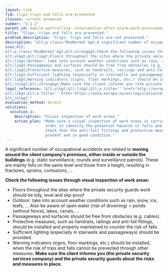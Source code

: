 ```yaml
---
layout: risk
fid: slips-trips-and-falls-are-prevented
classes: current answered
number: "2.1.1"
parent_id: mobile-partrolling--intervention-after-alarm-work-environment-site-related
title: "Slips, trips and falls are prevented."
problem_description: "Slips, trips and falls are not prevented."
description: "&lt;p class='MsoNormal'&gt;A significant number of occupational accidents are related to &lt;strong&gt;moving around the client company’s premises, either inside or outside the buildings&lt;/strong&gt; (e.g. static surveillance, rounds and surveillance patrols). These are mainly falls on the same level and those from a height, resulting in fractures, sprains, contusions, ... &lt;/p&gt;&amp;#13;
&amp;#13;
&lt;p class='MsoNormal'&gt;&lt;strong&gt;Check the following issues through visual inspection of work areas:&lt;/strong&gt;&lt;/p&gt;&amp;#13;
&lt;ul&gt;&lt;li&gt;Floors throughout the sites where the private security guards work should be tidy, level and slip-proof&lt;/li&gt;&amp;#13;
&lt;li&gt;Outdoor: take into account weather conditions such as rain, snow, ice, leafs, ... Also be aware of open water (risk of drowning) = ponds (without fence), lakes, canals, ...&lt;/li&gt;&amp;#13;
&lt;li&gt;Passageways and surfaces should be free from obstacles (e.g. cables). &lt;/li&gt;&amp;#13;
&lt;li&gt;Protective measures, such as handrails, railings and anti-fall fittings, should be installed and properly maintained to counter the risk of falls.&lt;/li&gt;&amp;#13;
&lt;li&gt;Sufficient lighting (especially in stairwells and passageways) should be provided.&lt;/li&gt;&amp;#13;
&lt;li&gt;Warning indicators (signs, floor markings, etc.) should be installed, when the risk of trips and falls cannot be prevented through other measures.&lt;/li&gt;&amp;#13;
&lt;/ul&gt;&lt;strong&gt;Make sure the client informs you (the private security services company) and the private security guards about the risks and measures in place.&lt;/strong&gt;"
legal_reference: "&lt;ul&gt;&lt;li&gt;&lt;a title='' href='http://europa.eu/legislation_summaries/employment_and_social_policy/health_hygiene_safety_at_work/c11113_en.htm' rel='nofollow' target='_blank'&gt;89/391/CEE Implementing measures to improve the health and safety of workers (framework directive).&lt;/a&gt;&lt;/li&gt;&amp;#13;
&lt;li&gt;&lt;a title='' href='https://osha.europa.eu/en/legislation/directives/workplaces-equipment-signs-personal-protective-equipment/osh-directives/2' rel='nofollow' target='_blank'&gt;89/654/EEC Directive on the minimum safety and health requirements for the workplace&lt;/a&gt;.&lt;/li&gt;&amp;#13;
&lt;/ul&gt;"
evaluation_method: direct
solutions:
  solution_1:
    description: "Visual inspection of work areas."
    action_plan: "Make sure a visual inspection of work areas is carried out in
                  order to identify the potential hazards of falls and slips.
                  Check that the anti-fall fittings and protective measures are
                  present and in good condition."
---
```

A significant number of occupational accidents are related to **moving around
the client company’s premises, either inside or outside the buildings** (e.g.
static surveillance, rounds and surveillance patrols). These are mainly falls
on the same level and those from a height, resulting in fractures, sprains,
contusions, ...

**Check the following issues through visual inspection of work areas:**

  * Floors throughout the sites where the private security guards work should be tidy, level and slip-proof
  * Outdoor: take into account weather conditions such as rain, snow, ice, leafs, ... Also be aware of open water (risk of drowning) = ponds (without fence), lakes, canals, ...
  * Passageways and surfaces should be free from obstacles (e.g. cables). 
  * Protective measures, such as handrails, railings and anti-fall fittings, should be installed and properly maintained to counter the risk of falls.
  * Sufficient lighting (especially in stairwells and passageways) should be provided.
  * Warning indicators (signs, floor markings, etc.) should be installed, when the risk of trips and falls cannot be prevented through other measures.
**Make sure the client informs you (the private security services company) and the private security guards about the risks and measures in place.**



